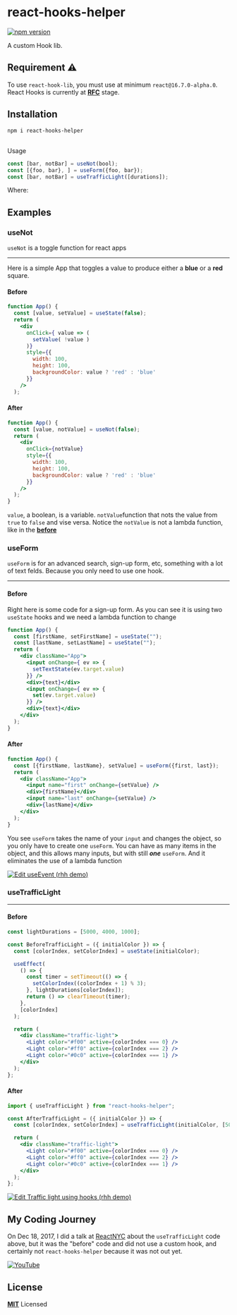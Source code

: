 # react-hooks-helper

[![npm version](https://badge.fury.io/js/react-hooks-helper.svg)](https://badge.fury.io/js/react-hooks-helper)

A custom Hook lib.



## Requirement ⚠️

To use `react-hook-lib`, you must use at minimum `react@16.7.0-alpha.0`. React Hooks is currently at **[RFC](https://github.com/reactjs/rfcs/pull/68)** stage.

## Installation

```sh
npm i react-hooks-helper
```

##
Usage
 
```js
const [bar, notBar] = useNot(bool);
const [{foo, bar}, ] = useForm({foo, bar});
const [bar, notBar] = useTrafficLight([durations]);
```
Where:

## Examples

### useNot
`useNot` is a toggle function for react apps
___
Here is a simple App that toggles a value to produce either a **blue** or a **red** square.

#### <a id="useNotBefore"></a>Before

 
```jsx
function App() {
  const [value, setValue] = useState(false);
  return (
    <div
      onClick={ value => (
        setValue( !value )
      )}
      style={{
        width: 100,
        height: 100,
        backgroundColor: value ? 'red' : 'blue'
      }}
    />
  );
```
#### After

```jsx
function App() {
  const [value, notValue] = useNot(false);
  return (
    <div
      onClick={notValue}
      style={{
        width: 100,
        height: 100,
        backgroundColor: value ? 'red' : 'blue'
      }}
    />
  );
}
```


`value`, a boolean, is a variable.
`notValue`function that nots the value from `true` to `false` and vise versa.
Notice the `notValue` is not a lambda function, like in the **[before](#useNotBefore)**

### useForm
`useForm` is for an advanced search, sign-up form, etc, something with a lot of text felds. Because you only need to use one hook.
___

#### Before

Right here is some code for a sign-up form. As you can see it is using two `useState` hooks and we need a lambda function to change

```jsx
function App() {
  const [firstName, setFirstName] = useState("");
  const [lastName, setLastName] = useState("");
  return (
    <div className="App">
      <input onChange={ ev => {
        setTextState(ev.target.value)
      }} />
      <div>{text}</div>
      <input onChange={ ev => {
        set(ev.target.value)
      }} />
      <div>{text}</div>
    </div>
  );
}
```
#### After
```jsx
function App() {
  const [{firstName, lastName}, setValue] = useForm({first, last});
  return (
    <div className="App">
      <input name="first" onChange={setValue} />
      <div>{firstName}</div>
      <input name="last" onChange={setValue} />
      <div>{lastName}</div>
    </div>
  );
}

```
You see `useForm` takes the name of your `input` and changes the object, so you only have to create one `useForm`.
You can have as many items in the object, and this 
allows many inputs, but with still **_one_** `useForm`.
And it eliminates the use of a lambda function

[![Edit useEvent (rhh demo)](https://codesandbox.io/static/img/play-codesandbox.svg)](https://codesandbox.io/s/m770pm84n8)

### <a id="usetrafficlight" > </a> useTrafficLight
___

#### Before

```jsx
const lightDurations = [5000, 4000, 1000];

const BeforeTrafficLight = ({ initialColor }) => {
  const [colorIndex, setColorIndex] = useState(initialColor);

  useEffect(
    () => {
      const timer = setTimeout(() => {
        setColorIndex((colorIndex + 1) % 3);
      }, lightDurations[colorIndex]);
      return () => clearTimeout(timer);
    },
    [colorIndex]
  );

  return (
    <div className="traffic-light">
      <Light color="#f00" active={colorIndex === 0} />
      <Light color="#ff0" active={colorIndex === 2} />
      <Light color="#0c0" active={colorIndex === 1} />
    </div>
  );
};
```

#### After

```jsx
import { useTrafficLight } from "react-hooks-helper";

const AfterTrafficLight = ({ initialColor }) => {
  const [colorIndex, setColorIndex] = useTrafficLight(initialColor, [5000, 4000, 1000]);

  return (
    <div className="traffic-light">
      <Light color="#f00" active={colorIndex === 0} />
      <Light color="#ff0" active={colorIndex === 2} />
      <Light color="#0c0" active={colorIndex === 1} />
    </div>
  );
};
```

[![Edit Traffic light using hooks (rhh demo)](https://codesandbox.io/static/img/play-codesandbox.svg)](https://codesandbox.io/s/zqo981j4ym)

## My Coding Journey

On Dec 18, 2017, I did a talk at [ReactNYC](https://www.meetup.com/ReactNYC/) about the `useTrafficLight` code above, but it was the "before" code and did not use a custom hook, and certainly not `react-hooks-helper` because it was not out yet.

[![YouTube](https://user-images.githubusercontent.com/29359616/50529982-56a60000-0ac7-11e9-918b-87b28ece7db9.png)](https://www.youtube.com/watch?v=mbiryVTIJ4Q&t=3s)


## License

**[MIT](https://opensource.org/licenses/MIT)** Licensed